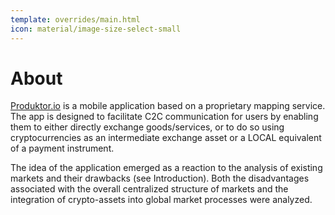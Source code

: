 ```yaml
---
template: overrides/main.html 
icon: material/image-size-select-small
---
```

# About

[Produktor.io](https://produktor.io) is a mobile application based on a proprietary mapping service. The app is designed
to facilitate C2C communication for users by enabling them to either directly exchange goods/services, or to do so using
cryptocurrencies as an intermediate exchange asset or a LOCAL equivalent of a payment instrument.

The idea of the application emerged as a reaction to the analysis of existing markets and their drawbacks (see
Introduction). Both the disadvantages associated with the overall centralized structure of markets and the integration
of crypto-assets into global market processes were analyzed.

